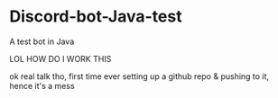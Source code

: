 # Discord-bot-Java-test
A test bot in Java

LOL HOW DO I WORK THIS

ok real talk tho, first time ever setting up a github repo & pushing to it, hence it's a mess
